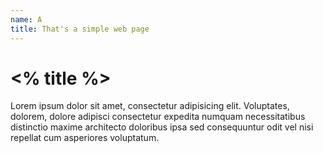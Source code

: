 ```yaml
---
name: A
title: That's a simple web page
---
```


# <% title %>

Lorem ipsum dolor sit amet, consectetur adipisicing elit. Voluptates, dolorem, dolore adipisci consectetur expedita numquam necessitatibus distinctio maxime architecto doloribus ipsa sed consequuntur odit vel nisi repellat cum asperiores voluptatum.